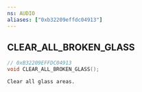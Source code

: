 ```yaml
---
ns: AUDIO
aliases: ["0xb32209effdc04913"]
---
```

## CLEAR_ALL_BROKEN_GLASS

```c
// 0xB32209EFFDC04913
void CLEAR_ALL_BROKEN_GLASS();
```

```
Clear all glass areas.
```
